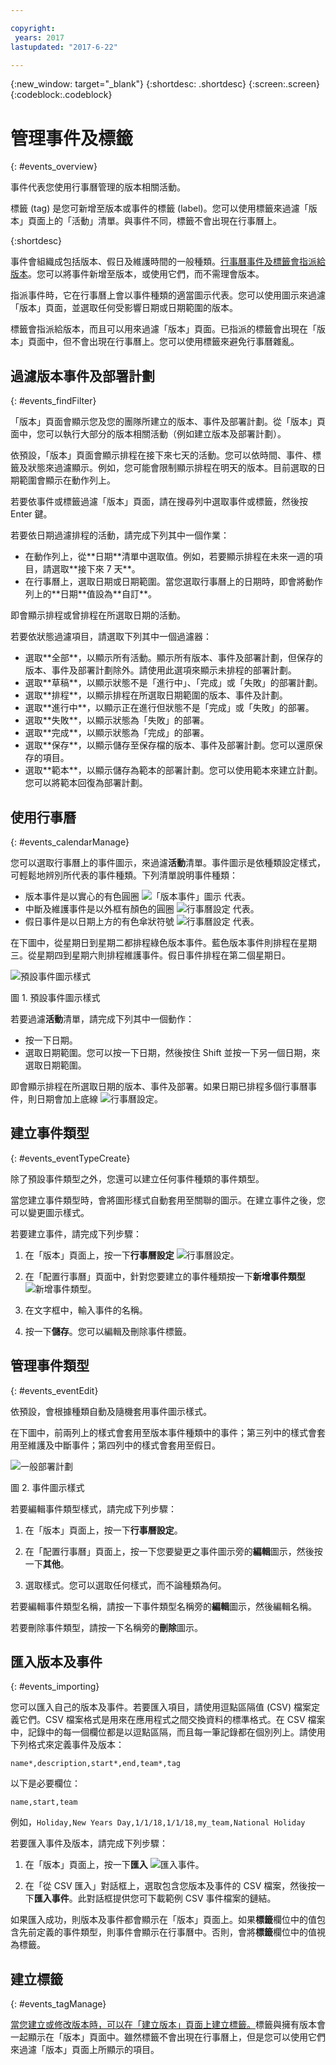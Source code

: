 ```yaml
---

copyright:
 years: 2017
lastupdated: "2017-6-22"

---
```


{:new_window: target="_blank"}
{:shortdesc: .shortdesc}
{:screen:.screen}
{:codeblock:.codeblock}

# 管理事件及標籤
{: #events_overview}

事件代表您使用行事曆管理的版本相關活動。

標籤 (tag) 是您可新增至版本或事件的標籤 (label)。您可以使用標籤來過濾「版本」頁面上的「活動」清單。與事件不同，標籤不會出現在行事曆上。

{:shortdesc}

事件會組織成包括版本、假日及維護時間的一般種類。[行事曆事件及標籤會指派給版本](UCCR_releases.html#releases_overview)。您可以將事件新增至版本，或使用它們，而不需理會版本。  

指派事件時，它在行事曆上會以事件種類的適當圖示代表。您可以使用圖示來過濾「版本」頁面，並選取任何受影響日期或日期範圍的版本。

標籤會指派給版本，而且可以用來過濾「版本」頁面。已指派的標籤會出現在「版本」頁面中，但不會出現在行事曆上。您可以使用標籤來避免行事曆雜亂。

## 過濾版本事件及部署計劃
{: #events_findFilter}

「版本」頁面會顯示您及您的團隊所建立的版本、事件及部署計劃。從「版本」頁面中，您可以執行大部分的版本相關活動（例如建立版本及部署計劃）。

依預設，「版本」頁面會顯示排程在接下來七天的活動。您可以依時間、事件、標籤及狀態來過濾顯示。例如，您可能會限制顯示排程在明天的版本。目前選取的日期範圍會顯示在動作列上。

若要依事件或標籤過濾「版本」頁面，請在搜尋列中選取事件或標籤，然後按 Enter 鍵。

若要依日期過濾排程的活動，請完成下列其中一個作業：
<ul>
<li>在動作列上，從**日期**清單中選取值。例如，若要顯示排程在未來一週的項目，請選取**接下來 7 天**。</li>
<li>在行事曆上，選取日期或日期範圍。當您選取行事曆上的日期時，即會將動作列上的**日期**值設為**自訂**。</li>
</ul>

即會顯示排程或曾排程在所選取日期的活動。

若要依狀態過濾項目，請選取下列其中一個過濾器：
<ul>
<li>選取**全部**，以顯示所有活動。顯示所有版本、事件及部署計劃，但保存的版本、事件及部署計劃除外。請使用此選項來顯示未排程的部署計劃。
</li>
<li>選取**草稿**，以顯示狀態不是「進行中」、「完成」或「失敗」的部署計劃。
</li>
<li>選取**排程**，以顯示排程在所選取日期範圍的版本、事件及計劃。
</li>
<li>選取**進行中**，以顯示正在進行但狀態不是「完成」或「失敗」的部署。
</li>
<li>選取**失敗**，以顯示狀態為「失敗」的部署。</li>
<li>選取**完成**，以顯示狀態為「完成」的部署。
</li>
</li>
<li>選取**保存**，以顯示儲存至保存檔的版本、事件及部署計劃。您可以還原保存的項目。
</li>
<li>選取**範本**，以顯示儲存為範本的部署計劃。您可以使用範本來建立計劃。您可以將範本回復為部署計劃。  
</li>
</ul>

## 使用行事曆
{: #events_calendarManage}

您可以選取行事曆上的事件圖示，來過濾**活動**清單。事件圖示是依種類設定樣式，可輕鬆地辨別所代表的事件種類。下列清單說明事件種類：

<ul>
<li>版本事件是以實心的有色圓圈 <img class="inline" src="images/event-icon-release.png"  alt="「版本事件」圖示"> 代表。</li>
<li>中斷及維護事件是以外框有顏色的圓圈 <img class="inline" src="images/event-icon-window.png"  alt="行事曆設定"> 代表。</li></li>
<li>假日事件是以日期上方的有色傘狀符號 <img class="inline" src="images/event-icon-holiday.png"  alt="行事曆設定"> 代表。</li>
</ul>

在下圖中，從星期日到星期二都排程綠色版本事件。藍色版本事件則排程在星期三。從星期四到星期六則排程維護事件。假日事件排程在第二個星期日。

![](images/event-icon-styles2.png "預設事件圖示樣式")

圖 1. 預設事件圖示樣式

若要過濾**活動**清單，請完成下列其中一個動作：

<ul>
<li>按一下日期。</li>
<li>選取日期範圍。您可以按一下日期，然後按住 Shift 並按一下另一個日期，來選取日期範圍。</li>
</ul>

即會顯示排程在所選取日期的版本、事件及部署。如果日期已排程多個行事曆事件，則日期會加上底線 <img class="inline" src="images/event-icon-twoIcons.png"  alt="行事曆設定">。

## 建立事件類型
{: #events_eventTypeCreate}

除了預設事件類型之外，您還可以建立任何事件種類的事件類型。

當您建立事件類型時，會將圖形樣式自動套用至關聯的圖示。在建立事件之後，您可以變更圖示樣式。

若要建立事件，請完成下列步驟：

1. 在「版本」頁面上，按一下**行事曆設定** <img class="inline" src="images/cal-set.png"  alt="行事曆設定">。

1. 在「配置行事曆」頁面中，針對您要建立的事件種類按一下**新增事件類型** <img class="inline" src="images/event-add.png"  alt="新增事件類型">。

3. 在文字框中，輸入事件的名稱。

3. 按一下**儲存**。您可以編輯及刪除事件標籤。

## 管理事件類型
{: #events_eventEdit}

依預設，會根據種類自動及隨機套用事件圖示樣式。

在下圖中，前兩列上的樣式會套用至版本事件種類中的事件；第三列中的樣式會套用至維護及中斷事件；第四列中的樣式會套用至假日。

![](images/event-styles.png "一般部署計劃")

圖 2. 事件圖示樣式

若要編輯事件類型樣式，請完成下列步驟：

1. 在「版本」頁面上，按一下**行事曆設定**。

2. 在「配置行事曆」頁面上，按一下您要變更之事件圖示旁的**編輯**圖示，然後按一下**其他**。

3. 選取樣式。您可以選取任何樣式，而不論種類為何。

若要編輯事件類型名稱，請按一下事件類型名稱旁的**編輯**圖示，然後編輯名稱。

若要刪除事件類型，請按一下名稱旁的**刪除**圖示。

## 匯入版本及事件
{: #events_importing}

您可以匯入自己的版本及事件。若要匯入項目，請使用逗點區隔值 (CSV) 檔案定義它們。CSV 檔案格式是用來在應用程式之間交換資料的標準格式。在 CSV 檔案中，記錄中的每一個欄位都是以逗點區隔，而且每一筆記錄都在個別列上。請使用下列格式來定義事件及版本：  

`name*,description,start*,end,team*,tag`

以下是必要欄位：

`name,start,team`

例如，`Holiday,New Years Day,1/1/18,1/1/18,my_team,National Holiday` 

若要匯入事件及版本，請完成下列步驟：

1. 在「版本」頁面上，按一下**匯入** <img class="inline" src="images/import-events.png"  alt="匯入事件">。

2. 在「從 CSV 匯入」對話框上，選取包含您版本及事件的 CSV 檔案，然後按一下**匯入事件**。此對話框提供您可下載範例 CSV 事件檔案的鏈結。

如果匯入成功，則版本及事件都會顯示在「版本」頁面上。如果**標籤**欄位中的值包含先前定義的事件類型，則事件會顯示在行事曆中。否則，會將**標籤**欄位中的值視為標籤。

## 建立標籤
{: #events_tagManage}

[當您建立或修改版本時，可以在「建立版本」頁面上建立標籤。](UCCR_releases.html#releases_create)標籤與擁有版本會一起顯示在「版本」頁面中。雖然標籤不會出現在行事曆上，但是您可以使用它們來過濾「版本」頁面上所顯示的項目。
